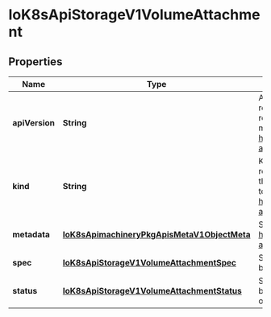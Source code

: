 
# IoK8sApiStorageV1VolumeAttachment

## Properties
Name | Type | Description | Notes
------------ | ------------- | ------------- | -------------
**apiVersion** | **String** | APIVersion defines the versioned schema of this representation of an object. Servers should convert recognized schemas to the latest internal value, and may reject unrecognized values. More info: https://git.k8s.io/community/contributors/devel/sig-architecture/api-conventions.md#resources |  [optional]
**kind** | **String** | Kind is a string value representing the REST resource this object represents. Servers may infer this from the endpoint the client submits requests to. Cannot be updated. In CamelCase. More info: https://git.k8s.io/community/contributors/devel/sig-architecture/api-conventions.md#types-kinds |  [optional]
**metadata** | [**IoK8sApimachineryPkgApisMetaV1ObjectMeta**](IoK8sApimachineryPkgApisMetaV1ObjectMeta.md) | Standard object metadata. More info: https://git.k8s.io/community/contributors/devel/sig-architecture/api-conventions.md#metadata |  [optional]
**spec** | [**IoK8sApiStorageV1VolumeAttachmentSpec**](IoK8sApiStorageV1VolumeAttachmentSpec.md) | Specification of the desired attach/detach volume behavior. Populated by the Kubernetes system. | 
**status** | [**IoK8sApiStorageV1VolumeAttachmentStatus**](IoK8sApiStorageV1VolumeAttachmentStatus.md) | Status of the VolumeAttachment request. Populated by the entity completing the attach or detach operation, i.e. the external-attacher. |  [optional]



